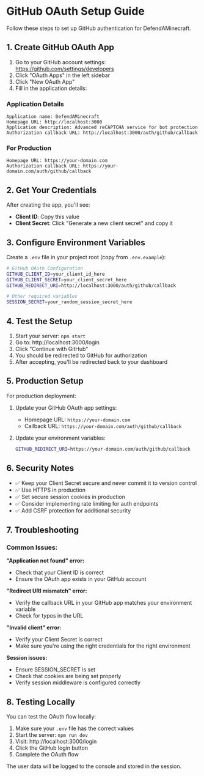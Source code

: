 # GitHub OAuth Setup Guide

Follow these steps to set up GitHub authentication for DefendAMinecraft.

## 1. Create GitHub OAuth App

1. Go to your GitHub account settings: https://github.com/settings/developers
2. Click "OAuth Apps" in the left sidebar
3. Click "New OAuth App"
4. Fill in the application details:

### Application Details
```
Application name: DefendAMinecraft
Homepage URL: http://localhost:3000
Application description: Advanced reCAPTCHA service for bot protection
Authorization callback URL: http://localhost:3000/auth/github/callback
```

### For Production
```
Homepage URL: https://your-domain.com
Authorization callback URL: https://your-domain.com/auth/github/callback
```

## 2. Get Your Credentials

After creating the app, you'll see:
- **Client ID**: Copy this value
- **Client Secret**: Click "Generate a new client secret" and copy it

## 3. Configure Environment Variables

Create a `.env` file in your project root (copy from `.env.example`):

```bash
# GitHub OAuth Configuration
GITHUB_CLIENT_ID=your_client_id_here
GITHUB_CLIENT_SECRET=your_client_secret_here
GITHUB_REDIRECT_URI=http://localhost:3000/auth/github/callback

# Other required variables
SESSION_SECRET=your_random_session_secret_here
```

## 4. Test the Setup

1. Start your server: `npm start`
2. Go to: http://localhost:3000/login
3. Click "Continue with GitHub"
4. You should be redirected to GitHub for authorization
5. After accepting, you'll be redirected back to your dashboard

## 5. Production Setup

For production deployment:

1. Update your GitHub OAuth app settings:
   - Homepage URL: `https://your-domain.com`
   - Callback URL: `https://your-domain.com/auth/github/callback`

2. Update your environment variables:
   ```bash
   GITHUB_REDIRECT_URI=https://your-domain.com/auth/github/callback
   ```

## 6. Security Notes

- ✅ Keep your Client Secret secure and never commit it to version control
- ✅ Use HTTPS in production
- ✅ Set secure session cookies in production
- ✅ Consider implementing rate limiting for auth endpoints
- ✅ Add CSRF protection for additional security

## 7. Troubleshooting

### Common Issues:

**"Application not found" error:**
- Check that your Client ID is correct
- Ensure the OAuth app exists in your GitHub account

**"Redirect URI mismatch" error:**
- Verify the callback URL in your GitHub app matches your environment variable
- Check for typos in the URL

**"Invalid client" error:**
- Verify your Client Secret is correct
- Make sure you're using the right credentials for the right environment

**Session issues:**
- Ensure SESSION_SECRET is set
- Check that cookies are being set properly
- Verify session middleware is configured correctly

## 8. Testing Locally

You can test the OAuth flow locally:

1. Make sure your `.env` file has the correct values
2. Start the server: `npm run dev`
3. Visit: http://localhost:3000/login
4. Click the GitHub login button
5. Complete the OAuth flow

The user data will be logged to the console and stored in the session.
